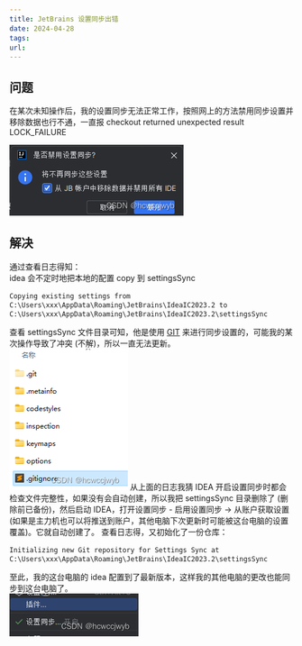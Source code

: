 ```yaml
---
title: JetBrains 设置同步出错
date: 2024-04-28
tags: 
url:
---
```

## 问题

在某次未知操作后，我的设置同步无法正常工作，按照网上的方法禁用同步设置并移除数据也行不通，一直报 checkout returned unexpected result LOCK_FAILURE  

![](Zassets/8fdbbcdae3fdb952320f410f2588f468_MD5.png)

## 解决

通过查看日志得知：  
idea 会不定时地把本地的配置 copy 到 settingsSync

```
Copying existing settings from C:\Users\xxx\AppData\Roaming\JetBrains\IdeaIC2023.2 to
C:\Users\xxx\AppData\Roaming\JetBrains\IdeaIC2023.2\settingsSync
```

查看 settingsSync 文件目录可知，他是使用 [GIT](../GIT/GIT.md) 来进行同步设置的，可能我的某次操作导致了冲突 (不解)，所以一直无法更新。  
![](Zassets/4d82005efed32510d1646303681e6349_MD5.png)
从上面的日志我猜 IDEA 开启设置同步时都会检查文件完整性，如果没有会自动创建，所以我把 settingsSync 目录删除了 (删除前已备份)，然后启动 IDEA，打开设置同步 - 启用设置同步 -> 从账户获取设置(如果是主力机也可以将推送到账户，其他电脑下次更新时可能被这台电脑的设置覆盖)。它就自动创建了。
查看日志得，又初始化了一份仓库：

```
Initializing new Git repository for Settings Sync at C:\Users\xxx\AppData\Roaming\JetBrains\IdeaIC2023.2\settingsSync
```

至此，我的这台电脑的 idea 配置到了最新版本，这样我的其他电脑的更改也能同步到这台电脑了。  
![](Zassets/fb2155d856d8a2eb737672b2f36b585f_MD5.png)
